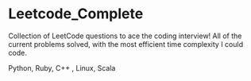 # Leetcode_Complete
Collection of LeetCode questions to ace the coding interview! All of the current problems solved, with the most efficient time complexity I could code.


Python, Ruby, C++ , Linux, Scala

